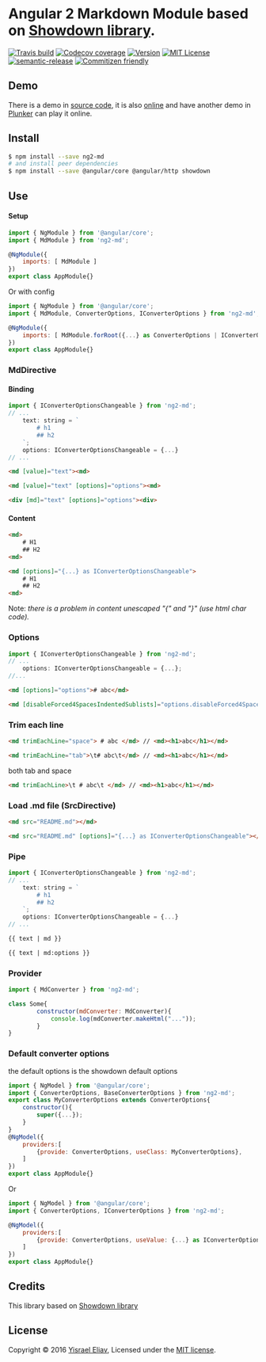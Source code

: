 # Angular 2 Markdown Module based on [Showdown library](https://github.com/showdownjs/showdown).
[![Travis build](https://travis-ci.org/yisraelx/ng2-md.svg?branch=master)](https://travis-ci.org/yisraelx/ng2-md)
[![Codecov coverage](https://codecov.io/github/yisraelx/ng2-md/coverage.svg?branch=master)](https://codecov.io/github/yisraelx/ng2-md)
[![Version](https://img.shields.io/npm/v/ng2-md.svg)](https://www.npmjs.com/package/ng2-md)
[![MIT License](https://img.shields.io/npm/l/ng2-md.svg)](https://github.com/yisraelx/ng2-md/blob/master/LICENSE)
[![semantic-release](https://img.shields.io/badge/%20%20%F0%9F%93%A6%F0%9F%9A%80-semantic--release-e10079.svg)](https://github.com/semantic-release/semantic-release)
[![Commitizen friendly](https://img.shields.io/badge/commitizen-friendly-brightgreen.svg)](http://commitizen.github.io/cz-cli/)

## Demo
There is a demo in [source code](https://github.com/yisraelx/ng2-md/blob/master/demo), it is also [online](http://yisraelx.github.io/ng2-md) and have another demo in [Plunker](https://plnkr.co/edit/0j8d9w) can play it online.

## Install
```bash
$ npm install --save ng2-md
# and install peer dependencies
$ npm install --save @angular/core @angular/http showdown
```

## Use
#### Setup
```javascript
import { NgModule } from '@angular/core';
import { MdModule } from 'ng2-md';

@NgModule({
    imports: [ MdModule ]
})
export class AppModule{}
```
Or with config
```javascript
import { NgModule } from '@angular/core';
import { MdModule, ConverterOptions, IConverterOptions } from 'ng2-md';

@NgModule({
    imports: [ MdModule.forRoot({...} as ConverterOptions | IConverterOptions) ]
})
export class AppModule{}
```
### MdDirective
#### Binding
```javascript
import { IConverterOptionsChangeable } from 'ng2-md';
// ...
    text: string = `
        # h1
        ## h2
    `;
    options: IConverterOptionsChangeable = {...}
// ...
```
```html
<md [value]="text"><md>
```
```html
<md [value]="text" [options]="options"><md>
```
```html
<div [md]="text" [options]="options"><div>
```
#### Content
```html
<md>
    # H1
    ## H2
<md>
```
```html
<md [options]="{...} as IConverterOptionsChangeable">
    # H1
    ## H2
<md>
```
Note: _there is a problem in content unescaped "{" and "}" (use html char code)._

### Options
```javascript
import { IConverterOptionsChangeable } from 'ng2-md';
// ...
    options: IConverterOptionsChangeable = {...};
//...
```
```html
<md [options]="options"># abc</md>
```
```html
<md [disableForced4SpacesIndentedSublists]="options.disableForced4SpacesIndentedSublists" [encodeEmails]="options.encodeEmails" [excludeTrailingPunctuationFromURLs]="options.excludeTrailingPunctuationFromURLs" [ghCodeBlocks]="options.ghCodeBlocks" [ghCompatibleHeaderId]="options.ghCompatibleHeaderId" [ghMentions]="options.ghMentions" [ghMentionsLink]="options.ghMentionsLink" [headerLevelStart]="options.headerLevelStart" [literalMidWordUnderscores]="options.literalMidWordUnderscores" [noHeaderId]="options.noHeaderId" [omitExtraWLInCodeBlocks]="options.omitExtraWLInCodeBlocks" [parseImgDimensions]="options.parseImgDimensions" [prefixHeaderId]="options.prefixHeaderId" [requireSpaceBeforeHeadingText]="options.requireSpaceBeforeHeadingText" [simpleLineBreaks]="options.simpleLineBreaks" [simplifiedAutoLink]="options.simplifiedAutoLink" [smartIndentationFix]="options.smartIndentationFix" [smoothLivePreview]="options.smoothLivePreview" [strikethrough]="options.strikethrough" [tables]="options.tables" [tablesHeaderId]="options.tablesHeaderId" [tasklists]="options.tasklists" [trimEachLine]="options.trimEachLine"># abc</md>
```
### Trim each line
```html
<md trimEachLine="space"> # abc </md> // <md><h1>abc</h1></md>
```
```html
<md trimEachLine="tab">\t# abc\t</md> // <md><h1>abc</h1></md>
```
both tab and space
```html
<md trimEachLine>\t # abc\t </md> // <md><h1>abc</h1></md>
```
### Load .md file (SrcDirective)
```html
<md src="README.md"></md>
```
```html
<md src="README.md" [options]="{...} as IConverterOptionsChangeable"></md>
```

### Pipe
```javascript
import { IConverterOptionsChangeable } from 'ng2-md';
// ...
    text: string = `
        # h1
        ## h2
    `;
    options: IConverterOptionsChangeable = {...}
// ...
```
```html
{{ text | md }}
```
```html
{{ text | md:options }}
```

### Provider
```javascript
import { MdConverter } from 'ng2-md';

class Some{
        constructor(mdConverter: MdConverter){
            console.log(mdConverter.makeHtml("..."));
        }
}
```

### Default converter options 
the default options is the showdown default options
```javascript
import { NgModel } from '@angular/core';
import { ConverterOptions, BaseConverterOptions } from 'ng2-md';
export class MyConverterOptions extends ConverterOptions{
    constructor(){
        super({...});
    }
}
@NgModel({
    providers:[
        {provide: ConverterOptions, useClass: MyConverterOptions},
    ]
})
export class AppModule{}
```
Or
```javascript
import { NgModel } from '@angular/core';
import { ConverterOptions, IConverterOptions } from 'ng2-md';

@NgModel({
    providers:[
        {provide: ConverterOptions, useValue: {...} as IConverterOptions | ConverterOptions},
    ]
})
export class AppModule{}
```

## Credits
This library based on [Showdown library](https://github.com/showdownjs/showdown)

## License
Copyright © 2016 [Yisrael Eliav](https://github.com/yisraelx),
Licensed under the [MIT license](https://github.com/yisraelx/ng2-md/blob/master/LICENSE).
